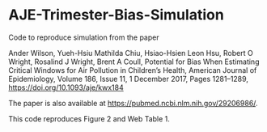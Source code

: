 # AJE-Trimester-Bias-Simulation

Code to reproduce simulation from the paper

Ander Wilson, Yueh-Hsiu Mathilda Chiu, Hsiao-Hsien Leon Hsu, Robert O Wright, Rosalind J Wright, Brent A Coull, Potential for Bias When Estimating Critical Windows for Air Pollution in Children’s Health, American Journal of Epidemiology, Volume 186, Issue 11, 1 December 2017, Pages 1281–1289, https://doi.org/10.1093/aje/kwx184

The paper is also available at https://pubmed.ncbi.nlm.nih.gov/29206986/.

This code reproduces Figure 2 and Web Table 1. 

